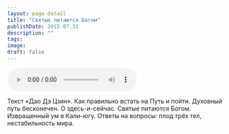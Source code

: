 ```yaml
---
layout: page-detail
title: "Святые питаются Богом"
publishDate: 2015.07.31
description: ""
tags:
image:
draft: false
---
```


<audio title="2015.07.31 - Святые питаются Богом.mp3" src="/upload/iblock/5d4/5d4671600afaf8ce03098a90d5a9cfd2.mp3" controls=""></audio>

 Текст «Дао Дэ Цзин». Как правильно встать на Путь и пойти. Духовный путь бесконечен. О здесь-и-сейчас. Святые питаются Богом. Извращенный ум в Кали-югу. Ответы на вопросы: плод трёх тел, нестабильность мира. 

  
